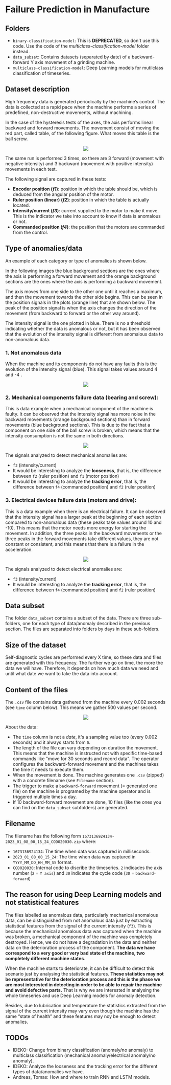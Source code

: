 # Failure Prediction in Manufacture

## Folders

* `binary-classification-model`: This is **DEPRECATED**, so don't use this code. Use the code of the *multiclass-classification-model* folder instead.
* `data_subset`: Contains datasets (separated by date) of a backward-forward Y axis movement of a grinding machine.
* `multiclass-classification-model`: Deep Learning models for mutilclass classification of timeseries.

## Dataset description

High frequency data is generated periodically by the machine’s control. The data is collected at a rapid pace when the machine performs a series of predefined, non-destructive movements, without machining.

In the case of the hysteresis tests of the axes, the axis performs linear backward and forward movements. The movement consist of moving the red part, called table, of the following figure. What moves this table is the ball screw.

<p align="center">
  <img src="https://i.imgur.com/Ts6eFsn.png" />
</p>

The same run is performed 3 times, so there are 3 forward (movement with negative intensity) and 3 backward (movement with positive intensity) movements in each test.

The following signal are captured in these tests:
- **Encoder position (*f1*)**: position in which the table should be, which is deduced from the angular position of the motor.
- **Ruler position (linear) (*f2*)**: position in which the table is actually located.
- **Intensity/current (*f3*)**: current supplied to the motor to make it move. This is the indicator we take into account to know if data is anomalous or not.
- **Commanded position (*f4*)**: the position that the motors are commanded from the control.

## Type of anomalies/data

An example of each category or type of anomalies is shown below.

In the following images the blue background sections are the ones where the axis is performing a forward movement and the orange background sections are the ones where the axis is performing a backward movement.

The axis moves from one side to the other one until it reaches a maximum, and then the movement towards the other side begins. This can be seen in the position signals in the plots (orange line) that are shown below. The peak of the position signal is when the axis changes the direction of the movement (from backward to forward or the other way around).

The intensity signal is the one plotted in blue. There is no a threshold indicating whether the data is anomalous or not, but it has been observed that the evolution of the intensity signal is different from anomalous data to non-anomalous data.

### 1. Not anomalous data

When the machine and its components do not have any faults this is the evolution of the intensity signal (blue). This signal takes values around 4 and -4 .

<p align="center">
  <img src="https://i.imgur.com/WUFeh48.png"/>
</p>

### 2. Mechanical components failure data (bearing and screw):

This is data example when a mechanical component of the machine is faulty. It can be observed that the intensity signal has more noise in the backward movements (orange background sections) than in forward movements (blue background sections). This is due to the fact that a component on one side of the ball screw is broken, which means that the intensity consumption is not the same in both directions.

<p align="center">
  <img src="https://i.imgur.com/I9vGl1B.png"/>
</p>

The signals analyzed to detect mechanical anomalies are:
* `f3` (intensity/current)
* It would be interesting to analyze the **looseness**, that is, the difference between `f2` (ruler position) and `f1` (motor position)
* It would be interesting to analyze the **tracking error**, that is, the difference between `f4` (commanded position) and `f2` (ruler position)

### 3. Electrical devices failure data (motors and drive):

This is a data example when there is an electrical failure. It can be observed that the intensity signal has a larger peak at the beginning of each section compared to non-anomalous data (these peaks take values around 10 and -10). This means that the motor needs more energy for starting the movement. In addition, the three peaks in the backward movements or the three peaks in the forward movements take different values, they are not constant or consistent, and this means that there is a failure in the acceleration.

<p align="center">
  <img src="https://i.imgur.com/0GczwV0.png"/>
</p>

The signals analyzed to detect electrical anomalies are:
* `f3` (intensity/current)
* It would be interesting to analyze the **tracking error**, that is, the difference between `f4` (commanded position) and `f2` (ruler position)

## Data subset

The folder `data_subset` contains a subset of the data. There are three sub-folders, one for each type of data/anomaly described in the previous section. The files are separated into folders by days in these sub-folders.

## Size of the dataset

Self-diagnostic cycles are performed every X time, so these data and files are generated with this frequency. The further we go on time, the more the data we will have. Therefore, it depends on how much data we need and until what date we want to take the data into account.

## Content of the files

The `.csv` file contains data gathered from the machine every 0.002 seconds (see `time` column below). This means we gather 500 values per second.

<p align="center">
  <img src="https://i.imgur.com/Kw8WG5O.png" />
</p>

About the data:

* The `time` column is not a *date*, it's a sampling value too (every 0.002 seconds) and it always starts from `0`.
* The length of the file can vary depending on duration the movement. This means that the machine is instructed not with specific time-based commands like "move for 30 seconds and record data". The operator configures the backward-forward movement and the machines takes the time it needs to execute them.
* When the movement is done. The machine generates one `.csv` (zipped) with a concrete filename (see `Filename` section).
* The trigger to make a `backward-forward` movement (= generated one file) on the machine is programed by the machine operator and is triggered multiple times a day.
* If 10 backward-forward movement are done, 10 files (like the ones you can find on the `data_subset` subfolders) are generated.

## Filename

The filename has the following form `1673136924134-2023_01_08_00_15_24_COD020030.zip` where:

* `1673136924134`: The time when data was captured in milliseconds.
* `2023_01_08_00_15_24`: The time when data was captured in `YYYY_MM_DD_HH_MM_SS` format.
* `COD020030`: Internal code to discribe the timeseries. `2` indicades the axis number (`2` = `Y axis`) and `30` indicates the cycle code (`30` = `backward-forward`)

## The reason for using Deep Learning models and not statistical features

The files labelled as anomalous data, particularly mechanical anomalous data, can be distinguished from not anomalous data just by extracting statistical features from the signal of the current intensity (`f3`). This is because the mechanical anomalous data was captured when the machine was broken, a mechanical component of the machine was completely destroyed. Hence, we do not have a degradation in the data and neither data on the deterioration process of the component. **The data we have correspond to a very good or very bad state of the machine, two completely different machine states**.

When the machine starts to deteriorate, it can be difficult to detect this scenario just by analysing the statistical features. **These statistics may not be representative for the deterioration process and this is the phase we are most interested in detecting in order to be able to repair the machine and avoid defective parts.** That is why we are interested in analysing the whole timeseries and use Deep Learning models for anomaly detection.

Besides, due to lubrication and temperature the statistics extracted from the signal of the current intensity may vary even though the machine has the same “state of health” and these features may noy be enough to detect anomalies.

## TODOs

- IDEKO: Change from binary classification (anomaly/no anomaly) to multiclass classification (mechanical anomaly/electrical anomaly/no anomaly).
- IDEKO: Analyze the looseness and the tracking error for the different types of data/anomalies we have.
- Andreas, Tomas: How and where to train RNN and LSTM models.